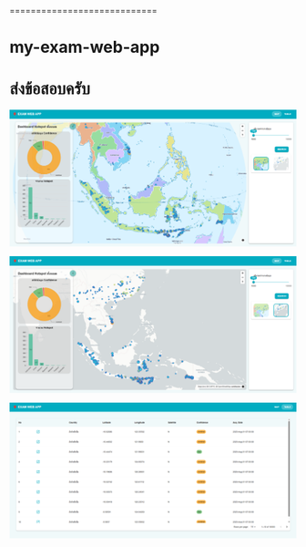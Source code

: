 ============================

# my-exam-web-app

# ส่งข้อสอบครับ

![Map View](./src/assets/map1.png)

![Map View](./src/assets/map2.png)

![Data Table](./src/assets/datatable.png)
